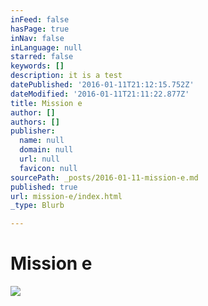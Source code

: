 ```yaml
---
inFeed: false
hasPage: true
inNav: false
inLanguage: null
starred: false
keywords: []
description: it is a test
datePublished: '2016-01-11T21:12:15.752Z'
dateModified: '2016-01-11T21:11:22.877Z'
title: Mission e
author: []
authors: []
publisher:
  name: null
  domain: null
  url: null
  favicon: null
sourcePath: _posts/2016-01-11-mission-e.md
published: true
url: mission-e/index.html
_type: Blurb

---
```

# Mission e
![](https://the-grid-user-content.s3-us-west-2.amazonaws.com/3249d79a-f02d-4348-90f6-45d2685afe0e.jpg)
